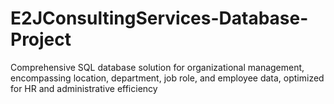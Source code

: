 # E2JConsultingServices-Database-Project
Comprehensive SQL database solution for organizational management, encompassing location, department, job role, and employee data, optimized for HR and administrative efficiency
